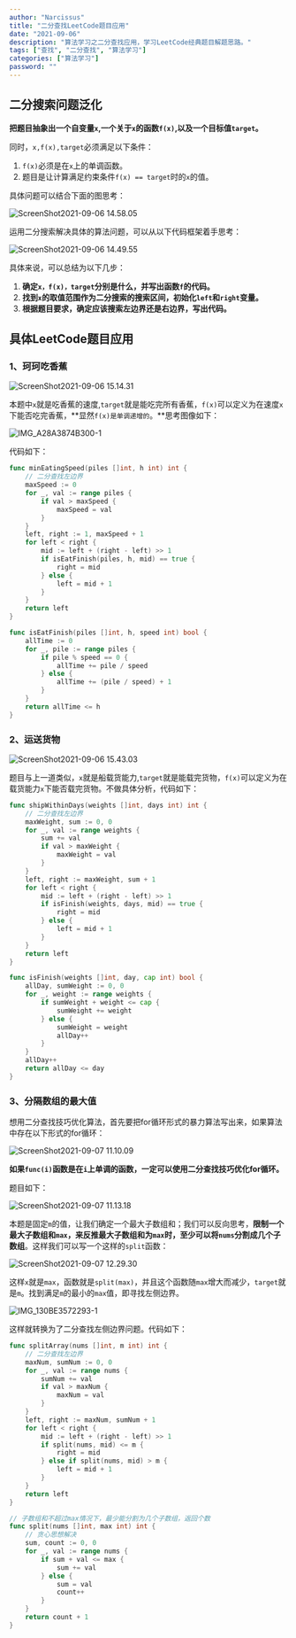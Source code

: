 ```yaml
---
author: "Narcissus"
title: "二分查找LeetCode题目应用"
date: "2021-09-06"
description: "算法学习之二分查找应用，学习LeetCode经典题目解题思路。"
tags: ["查找", "二分查找", "算法学习"]
categories: ["算法学习"]
password: ""
---
```


## 二分搜索问题泛化

**把题目抽象出一个自变量`x`,一个关于`x`的函数`f(x)`,以及一个目标值`target`。**

同时，`x,f(x),target`必须满足以下条件：

1. `f(x)`必须是在`x`上的单调函数。
2. 题目是让计算满足约束条件`f(x) == target`时的`x`的值。

具体问题可以结合下面的图思考：

![ScreenShot2021-09-06 14.58.05](https://narcissusblog-img.oss-cn-beijing.aliyuncs.com/uPic/file-09/ScreenShot2021-09-06%2014.58.05.png)

运用二分搜索解决具体的算法问题，可以从以下代码框架着手思考：

![ScreenShot2021-09-06 14.49.55](https://narcissusblog-img.oss-cn-beijing.aliyuncs.com/uPic/file-09/ScreenShot2021-09-06%2014.49.55.png)

具体来说，可以总结为以下几步：

1. **确定`x，f(x)，target`分别是什么，并写出函数`f`的代码。**
2. **找到`x`的取值范围作为二分搜索的搜索区间，初始化`left`和`right`变量。**
3. **根据题目要求，确定应该搜索左边界还是右边界，写出代码。**

## 具体LeetCode题目应用

### 1、珂珂吃香蕉

![ScreenShot2021-09-06 15.14.31](https://narcissusblog-img.oss-cn-beijing.aliyuncs.com/uPic/file-09/ScreenShot2021-09-06%2015.14.31.png)

本题中`x`就是吃香蕉的速度,`target`就是能吃完所有香蕉，`f(x)`可以定义为在速度`x`下能否吃完香蕉，**显然`f(x)是单调递增的`。**思考图像如下：

![IMG_A28A3874B300-1](https://narcissusblog-img.oss-cn-beijing.aliyuncs.com/uPic/file-09/IMG_A28A3874B300-1.jpeg)

代码如下：

```go
func minEatingSpeed(piles []int, h int) int {
    // 二分查找左边界
    maxSpeed := 0
    for _, val := range piles {
        if val > maxSpeed {
            maxSpeed = val
        }
    }
    left, right := 1, maxSpeed + 1
    for left < right {
        mid := left + (right - left) >> 1
        if isEatFinish(piles, h, mid) == true {
            right = mid
        } else {
            left = mid + 1
        }
    }
    return left
}

func isEatFinish(piles []int, h, speed int) bool {
    allTime := 0
    for _, pile := range piles {
        if pile % speed == 0 {
            allTime += pile / speed
        } else {
            allTime += (pile / speed) + 1
        }
    }
    return allTime <= h
}
```

### 2、运送货物

![ScreenShot2021-09-06 15.43.03](https://narcissusblog-img.oss-cn-beijing.aliyuncs.com/uPic/file-09/ScreenShot2021-09-06%2015.43.03.png)

题目与上一道类似，`x`就是船载货能力,`target`就是能载完货物，`f(x)`可以定义为在载货能力`x`下能否载完货物。不做具体分析，代码如下：

```go
func shipWithinDays(weights []int, days int) int {
    // 二分查找左边界
    maxWeight, sum := 0, 0
    for _, val := range weights {
        sum += val
        if val > maxWeight {
            maxWeight = val
        }
    }
    left, right := maxWeight, sum + 1
    for left < right {
        mid := left + (right - left) >> 1
        if isFinish(weights, days, mid) == true {
            right = mid
        } else {
            left = mid + 1
        }
    }
    return left
}

func isFinish(weights []int, day, cap int) bool {
    allDay, sumWeight := 0, 0
    for _, weight := range weights {
        if sumWeight + weight <= cap {
            sumWeight += weight
        } else {
            sumWeight = weight
            allDay++
        }
    }
    allDay++
    return allDay <= day
}
```

### 3、分隔数组的最大值

想用二分查找技巧优化算法，首先要把for循环形式的暴力算法写出来，如果算法中存在以下形式的for循环：

![ScreenShot2021-09-07 11.10.09](https://narcissusblog-img.oss-cn-beijing.aliyuncs.com/uPic/file-09/ScreenShot2021-09-07%2011.10.09.png)

**如果`func(i)`函数是在`i`上单调的函数，一定可以使用二分查找技巧优化for循环。**

题目如下：

![ScreenShot2021-09-07 11.13.18](https://narcissusblog-img.oss-cn-beijing.aliyuncs.com/uPic/file-09/ScreenShot2021-09-07%2011.13.18.png)

本题是固定`m`的值，让我们确定一个最大子数组和；我们可以反向思考，**限制一个最大子数组和`max`，来反推最大子数组和为`max`时，至少可以将`nums`分割成几个子数组**。这样我们可以写一个这样的`split`函数：

![ScreenShot2021-09-07 12.29.30](http://narcissusblog-img.oss-cn-beijing.aliyuncs.com/uPic/file-09/ScreenShot2021-09-07%2012.29.30.png)

这样`x`就是`max`，函数就是`split(max)`，并且这个函数随`max`增大而减少，`target`就是`m`。找到满足`m`的最小的`max`值，即寻找左侧边界。

![IMG_130BE3572293-1](https://narcissusblog-img.oss-cn-beijing.aliyuncs.com/uPic/file-09/IMG_130BE3572293-1.jpeg)

这样就转换为了二分查找左侧边界问题。代码如下：

```go
func splitArray(nums []int, m int) int {
    // 二分查找左边界
    maxNum, sumNum := 0, 0
    for _, val := range nums {
        sumNum += val
        if val > maxNum {
            maxNum = val
        }
    }
    left, right := maxNum, sumNum + 1
    for left < right {
        mid := left + (right - left) >> 1
        if split(nums, mid) <= m {
            right = mid
        } else if split(nums, mid) > m {
            left = mid + 1
        }
    }
    return left
}

// 子数组和不超过max情况下，最少能分割为几个子数组，返回个数
func split(nums []int, max int) int {
    // 贪心思想解决
    sum, count := 0, 0
    for _, val := range nums {
        if sum + val <= max {
            sum += val
        } else {
            sum = val
            count++
        }
    }
    return count + 1
}
```

